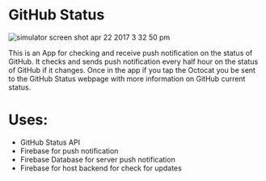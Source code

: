 <h1>GitHub Status</h1>

![simulator screen shot apr 22 2017 3 32 50 pm](https://cloud.githubusercontent.com/assets/9522197/25307620/17bd08d2-2772-11e7-9888-3f072da76020.png)

 This is an App for checking and receive push notification on the status of GitHub. It checks and sends push notification every half hour on the status of GitHub if it changes. Once in the app if you tap the Octocat you be sent to the GitHub Status webpage with more information on GitHub current status.

<h1>Uses:</h1>

* GitHub Status API
* Firebase for push notification
* Firebase Database for server push notification
* Firebase for host backend for check for updates
